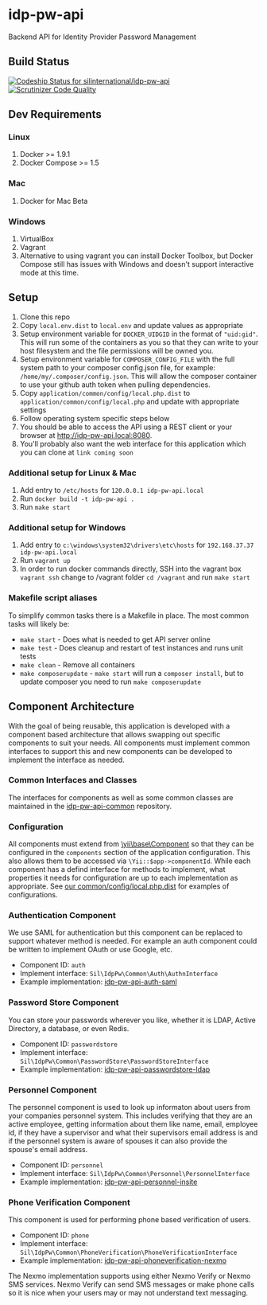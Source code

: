 # idp-pw-api
Backend API for Identity Provider Password Management

## Build Status
[![Codeship Status for silinternational/idp-pw-api](https://codeship.com/projects/6e239250-bed3-0133-700c-329cf2fde74f/status?branch=develop)](https://codeship.com/projects/137021)
[![Scrutinizer Code Quality](https://scrutinizer-ci.com/g/silinternational/idp-pw-api/badges/quality-score.png?b=develop)](https://scrutinizer-ci.com/g/silinternational/idp-pw-api/?branch=develop)

## Dev Requirements
 
### Linux
1. Docker >= 1.9.1
2. Docker Compose >= 1.5

### Mac
1. Docker for Mac Beta

### Windows
1. VirtualBox
2. Vagrant
3. Alternative to using vagrant you can install Docker Toolbox, but Docker Compose
   still has issues with Windows and doesn't support interactive mode at this time.

## Setup
1. Clone this repo
2. Copy ```local.env.dist``` to ```local.env``` and update values as appropriate
3. Setup environment variable for ```DOCKER_UIDGID``` in the format of ```"uid:gid"```.
   This will run some of the containers as you so that they can write to your host filesystem
   and the file permissions will be owned you.
4. Setup environment variable for ```COMPOSER_CONFIG_FILE``` with the full system path
   to your composer config.json file, for example: ```/home/my/.composer/config.json```. 
   This will allow the composer container to use your github auth token when pulling dependencies.
5. Copy ```application/common/config/local.php.dist``` to ```application/common/config/local.php```
   and update with appropriate settings
6. Follow operating system specific steps below
7. You should be able to access the API using a REST client or your browser
   at http://idp-pw-api.local:8080.
8. You'll probably also want the web interface for this application which you can 
   clone at ```link coming soon```

### Additional setup for Linux & Mac
1. Add entry to ```/etc/hosts``` for ```120.0.0.1 idp-pw-api.local```
2. Run ```docker build -t idp-pw-api .```
3. Run ```make start```

### Additional setup for Windows
1. Add entry to ```c:\windows\system32\drivers\etc\hosts``` for 
   ```192.168.37.37 idp-pw-api.local```
2. Run ```vagrant up```
3. In order to run docker commands directly, SSH into the vagrant box ```vagrant ssh```
   change to /vagrant folder ```cd /vagrant``` and run ```make start```
   
### Makefile script aliases
To simplify common tasks there is a Makefile in place. The most common tasks will likely be:

- ```make start``` - Does what is needed to get API server online
- ```make test``` - Does cleanup and restart of test instances and runs unit tests
- ```make clean``` - Remove all containers
- ```make composerupdate``` - ```make start``` will run a ```composer install```, but to update composer
    you need to run ```make composerupdate```

## Component Architecture
With the goal of being reusable, this application is developed with a component based architecture that allows swapping out specific components to suit your needs. All components must implement common interfaces to support this and new components can be developed to implement the interface as needed.

### Common Interfaces and Classes
The interfaces for components as well as some common classes are maintained in the [idp-pw-api-common](https://github.com/silinternational/idp-pw-api-common) repository.

### Configuration
All components must extend from [\yii\base\Component](http://www.yiiframework.com/doc-2.0/guide-structure-application-components.html) so that they can be configured in the ```components``` section of the application configuration. This also allows them to be accessed via ```\Yii::$app->componentId```. While each component has a defind interface for methods to implement, what properties it needs for configuration are up to each implementation as appropriate. See [our common/config/local.php.dist](https://github.com/silinternational/idp-pw-api/blob/develop/application/common/config/local.php.dist) for examples of configurations. 

### Authentication Component
We use SAML for authentication but this component can be replaced to support whatever method is needed. For example an auth component could be written to implement OAuth or use Google, etc. 

* Component ID: ```auth```
* Implement interface: ```Sil\IdpPw\Common\Auth\AuthnInterface```
* Example implementation: [idp-pw-api-auth-saml](https://github.com/silinternational/idp-pw-api-auth-saml)

### Password Store Component
You can store your passwords wherever you like, whether it is LDAP, Active Directory, a database, or even Redis. 

* Component ID: ```passwordstore```
* Implement interface: ```Sil\IdpPw\Common\PasswordStore\PasswordStoreInterface```
* Example implementation: [idp-pw-api-passwordstore-ldap](https://github.com/silinternational/idp-pw-api-passwordstore-ldap)

### Personnel Component
The personnel component is used to look up informaton about users from your companies personnel system. This includes verifying that they are an active employee, getting information about them like name, email, employee id, if they have a supervisor and what their supervisors email address is and if the personnel system is aware of spouses it can also provide the spouse's email address.

* Component ID: ```personnel```
* Implement interface: ```Sil\IdpPw\Common\Personnel\PersonnelInterface```
* Example implementation: [idp-pw-api-personnel-insite](https://github.com/silinternational/idp-pw-api-personnel-insite)

### Phone Verification Component
This component is used for performing phone based verification of users. 

* Component ID: ```phone```
* Implement interface: ```Sil\IdpPw\Common\PhoneVerification\PhoneVerificationInterface```
* Example implementation: [idp-pw-api-phoneverification-nexmo](https://github.com/silinternational/idp-pw-api-phoneverification-nexmo)

The Nexmo implementation supports using either Nexmo Verify or Nexmo SMS services. Nexmo Verify can send SMS messages or make phone calls so it is nice when your users may or may not understand text messaging. 
